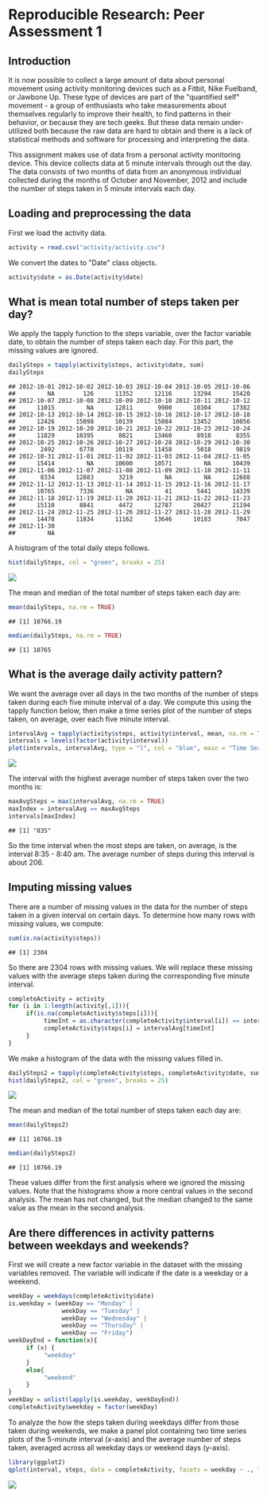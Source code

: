 # Reproducible Research: Peer Assessment 1

## Introduction

It is now possible to collect a large amount of data about personal movement using activity monitoring devices such as a Fitbit, Nike Fuelband, or Jawbone Up. These type of devices are part of the "quantified self" movement - a group of enthusiasts who take measurements about themselves regularly to improve their health, to find patterns in their behavior, or because they are tech geeks. But these data remain under-utilized both because the raw data are hard to obtain and there is a lack of statistical methods and software for processing and interpreting the data.

This assignment makes use of data from a personal activity monitoring device. This device collects data at 5 minute intervals through out the day. The data consists of two months of data from an anonymous individual collected during the months of October and November, 2012 and include the number of steps taken in 5 minute intervals each day.


## Loading and preprocessing the data

First we load the activity data.


```r
activity = read.csv("activity/activity.csv")
```

We convert the dates to "Date" class objects.


```r
activity$date = as.Date(activity$date)
```

## What is mean total number of steps taken per day?

We apply the tapply function to the steps variable, over the factor variable date, to obtain the number of steps taken each day.  For this part, the missing values are ignored.


```r
dailySteps = tapply(activity$steps, activity$date, sum)
dailySteps
```

```
## 2012-10-01 2012-10-02 2012-10-03 2012-10-04 2012-10-05 2012-10-06 
##         NA        126      11352      12116      13294      15420 
## 2012-10-07 2012-10-08 2012-10-09 2012-10-10 2012-10-11 2012-10-12 
##      11015         NA      12811       9900      10304      17382 
## 2012-10-13 2012-10-14 2012-10-15 2012-10-16 2012-10-17 2012-10-18 
##      12426      15098      10139      15084      13452      10056 
## 2012-10-19 2012-10-20 2012-10-21 2012-10-22 2012-10-23 2012-10-24 
##      11829      10395       8821      13460       8918       8355 
## 2012-10-25 2012-10-26 2012-10-27 2012-10-28 2012-10-29 2012-10-30 
##       2492       6778      10119      11458       5018       9819 
## 2012-10-31 2012-11-01 2012-11-02 2012-11-03 2012-11-04 2012-11-05 
##      15414         NA      10600      10571         NA      10439 
## 2012-11-06 2012-11-07 2012-11-08 2012-11-09 2012-11-10 2012-11-11 
##       8334      12883       3219         NA         NA      12608 
## 2012-11-12 2012-11-13 2012-11-14 2012-11-15 2012-11-16 2012-11-17 
##      10765       7336         NA         41       5441      14339 
## 2012-11-18 2012-11-19 2012-11-20 2012-11-21 2012-11-22 2012-11-23 
##      15110       8841       4472      12787      20427      21194 
## 2012-11-24 2012-11-25 2012-11-26 2012-11-27 2012-11-28 2012-11-29 
##      14478      11834      11162      13646      10183       7047 
## 2012-11-30 
##         NA
```

A histogram of the total daily steps follows.


```r
hist(dailySteps, col = "green", breaks = 25)
```

![](PA1_template_files/figure-html/dailyStepsHist-1.png) 

The mean and median of the total number of steps taken each day are: 


```r
mean(dailySteps, na.rm = TRUE)
```

```
## [1] 10766.19
```

```r
median(dailySteps, na.rm = TRUE)
```

```
## [1] 10765
```

## What is the average daily activity pattern?

We want the average over all days in the two months of the number of steps taken during each five minute interval of a day.  We compute this using the tapply function below, then make a time series plot of the number of steps taken, on average, over each five minute interval.


```r
intervalAvg = tapply(activity$steps, activity$interval, mean, na.rm = TRUE)
intervals = levels(factor(activity$interval))
plot(intervals, intervalAvg, type = "l", col = "blue", main = "Time Series Plot of Average Steps During Each Five Minute Interval", xlab = "Five Minute Intervals", ylab = "Average Steps Taken", lwd = 1.5)
```

![](PA1_template_files/figure-html/timeSeriesPlot-1.png) 

The interval with the highest average number of steps taken over the two months is:


```r
maxAvgSteps = max(intervalAvg, na.rm = TRUE)
maxIndex = intervalAvg == maxAvgSteps
intervals[maxIndex]
```

```
## [1] "835"
```

So the time interval when the most steps are taken, on average, is the interval 8:35 - 8:40 am.  The average number of steps during this interval is about 206.

## Imputing missing values

There are a number of missing values in the data for the number of steps taken in a given interval on certain days.  To determine how many rows with missing values, we compute:


```r
sum(is.na(activity$steps))
```

```
## [1] 2304
```

So there are 2304 rows with missing values.  We will replace these missing values with the average steps taken during the corresponding five minute interval.


```r
completeActivity = activity
for (i in 1:length(activity[,1])){
     if(is.na(completeActivity$steps[i])){
          timeInt = as.character(completeActivity$interval[i]) == intervals
          completeActivity$steps[i] = intervalAvg[timeInt]
     }
}
```

We make a histogram of the data with the missing values filled in.


```r
dailySteps2 = tapply(completeActivity$steps, completeActivity$date, sum)
hist(dailySteps2, col = "green", breaks = 25)
```

![](PA1_template_files/figure-html/unnamed-chunk-8-1.png) 

The mean and median of the total number of steps taken each day are: 


```r
mean(dailySteps2)
```

```
## [1] 10766.19
```

```r
median(dailySteps2)
```

```
## [1] 10766.19
```

These values differ from the first analysis where we ignored the missing values.  Note that the histograms show a more central values in the second analysis.  The mean has not changed, but the median changed to the same value as the mean in the second analysis.

## Are there differences in activity patterns between weekdays and weekends?

First we will create a new factor variable in the dataset with the missing variables removed.  The variable will indicate if the date is a weekday or a weekend.


```r
weekDay = weekdays(completeActivity$date)
is.weekday = (weekDay == "Monday" | 
               weekDay == "Tuesday" | 
               weekDay == "Wednesday" | 
               weekDay == "Thursday" | 
               weekDay == "Friday")
weekDayEnd = function(x){
     if (x) {
          "weekday"
     }
     else{
          "weekend"
     }
}
weekDay = unlist(lapply(is.weekday, weekDayEnd))
completeActivity$weekday = factor(weekDay)
```

To analyze the how the steps taken during weekdays differ from those taken during weekends, we make a panel plot containing two time series plots of the 5-minute interval (x-axis) and the average number of steps taken, averaged across all weekday days or weekend days (y-axis).


```r
library(ggplot2)
qplot(interval, steps, data = completeActivity, facets = weekday ~ ., type = "l")
```

![](PA1_template_files/figure-html/unnamed-chunk-11-1.png) 
